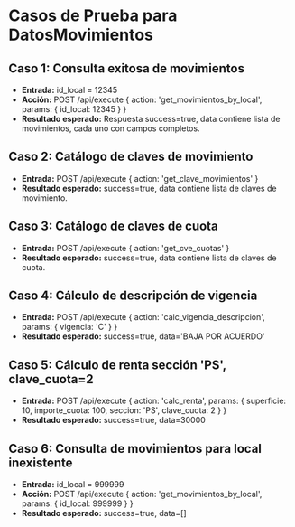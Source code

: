 # Casos de Prueba para DatosMovimientos

## Caso 1: Consulta exitosa de movimientos
- **Entrada:** id_local = 12345
- **Acción:** POST /api/execute { action: 'get_movimientos_by_local', params: { id_local: 12345 } }
- **Resultado esperado:** Respuesta success=true, data contiene lista de movimientos, cada uno con campos completos.

## Caso 2: Catálogo de claves de movimiento
- **Entrada:** POST /api/execute { action: 'get_clave_movimientos' }
- **Resultado esperado:** success=true, data contiene lista de claves de movimiento.

## Caso 3: Catálogo de claves de cuota
- **Entrada:** POST /api/execute { action: 'get_cve_cuotas' }
- **Resultado esperado:** success=true, data contiene lista de claves de cuota.

## Caso 4: Cálculo de descripción de vigencia
- **Entrada:** POST /api/execute { action: 'calc_vigencia_descripcion', params: { vigencia: 'C' } }
- **Resultado esperado:** success=true, data='BAJA POR ACUERDO'

## Caso 5: Cálculo de renta sección 'PS', clave_cuota=2
- **Entrada:** POST /api/execute { action: 'calc_renta', params: { superficie: 10, importe_cuota: 100, seccion: 'PS', clave_cuota: 2 } }
- **Resultado esperado:** success=true, data=30000

## Caso 6: Consulta de movimientos para local inexistente
- **Entrada:** id_local = 999999
- **Acción:** POST /api/execute { action: 'get_movimientos_by_local', params: { id_local: 999999 } }
- **Resultado esperado:** success=true, data=[]
